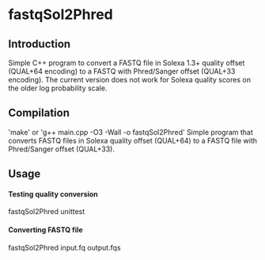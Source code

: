 fastqSol2Phred
==============
## Introduction
Simple C++ program to convert a FASTQ file in Solexa 1.3+ quality offset (QUAL+64 encoding) to a FASTQ with Phred/Sanger offset (QUAL+33 encoding). The current version does not work for Solexa quality scores on the older log probability scale.

## Compilation
'make' or 'g++ main.cpp -O3 -Wall -o fastqSol2Phred'
Simple program that converts FASTQ files in Solexa quality offset (QUAL+64) to a FASTQ file with Phred/Sanger offset (QUAL+33).

## Usage

#### Testing quality conversion
fastqSol2Phred unittest

#### Converting FASTQ file
fastqSol2Phred input.fq output.fqs

